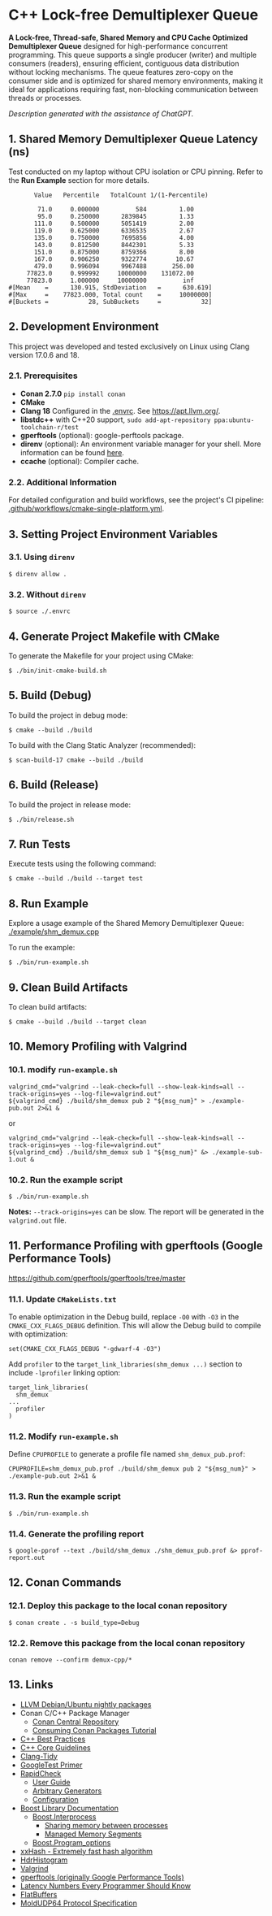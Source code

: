 # C++ Lock-free Demultiplexer Queue

**A Lock-free, Thread-safe, Shared Memory and CPU Cache Optimized Demultiplexer Queue** designed for high-performance concurrent programming. This queue supports a single producer (writer) and multiple consumers (readers), ensuring efficient, contiguous data distribution without locking mechanisms. The queue features zero-copy on the consumer side and is optimized for shared memory environments, making it ideal for applications requiring fast, non-blocking communication between threads or processes.

_Description generated with the assistance of ChatGPT._

## 1. Shared Memory Demultiplexer Queue Latency (ns)

Test conducted on my laptop without CPU isolation or CPU pinning. Refer to the **Run Example** section for more details.

```
       Value   Percentile   TotalCount 1/(1-Percentile)

        71.0     0.000000          584         1.00
        95.0     0.250000      2839845         1.33
       111.0     0.500000      5051419         2.00
       119.0     0.625000      6336535         2.67
       135.0     0.750000      7695856         4.00
       143.0     0.812500      8442301         5.33
       151.0     0.875000      8759366         8.00
       167.0     0.906250      9322774        10.67
       479.0     0.996094      9967488       256.00
     77823.0     0.999992     10000000    131072.00
     77823.0     1.000000     10000000          inf
#[Mean    =      130.915, StdDeviation   =      630.619]
#[Max     =    77823.000, Total count    =     10000000]
#[Buckets =           28, SubBuckets     =           32]
```

## 2. Development Environment

This project was developed and tested exclusively on Linux using Clang version 17.0.6 and 18.

### 2.1. Prerequisites

- **Conan 2.7.0** `pip install conan`
- **CMake**
- **Clang 18** Configured in the [.envrc](./.envrc). See <https://apt.llvm.org/>.
- **libstdc++** with C++20 support, `sudo add-apt-repository ppa:ubuntu-toolchain-r/test`
- **gperftools** (optional): google-perftools package.
- **direnv** (optional): An environment variable manager for your shell. More information can be found [here](https://direnv.net/).
- **ccache** (optional): Compiler cache.

### 2.2. Additional Information

For detailed configuration and build workflows, see the project's CI pipeline: [.github/workflows/cmake-single-platform.yml](.github/workflows/cmake-single-platform.yml).

## 3. Setting Project Environment Variables

### 3.1. Using `direnv`

```
$ direnv allow .
```

### 3.2. Without `direnv`

```
$ source ./.envrc
```

## 4. Generate Project Makefile with CMake

To generate the Makefile for your project using CMake:

```
$ ./bin/init-cmake-build.sh
```

## 5. Build (Debug)

To build the project in debug mode:

```
$ cmake --build ./build
```

To build with the Clang Static Analyzer (recommended):

```
$ scan-build-17 cmake --build ./build
```

## 6. Build (Release)

To build the project in release mode:

```
$ ./bin/release.sh
```

## 7. Run Tests

Execute tests using the following command:

```
$ cmake --build ./build --target test
```

## 8. Run Example

Explore a usage example of the Shared Memory Demultiplexer Queue: [./example/shm_demux.cpp](./example/shm_demux.cpp)

To run the example:

```
$ ./bin/run-example.sh
```

## 9. Clean Build Artifacts

To clean build artifacts:

```
$ cmake --build ./build --target clean
```

## 10. Memory Profiling with Valgrind

### 10.1. modify `run-example.sh`

```
valgrind_cmd="valgrind --leak-check=full --show-leak-kinds=all --track-origins=yes --log-file=valgrind.out"
${valgrind_cmd} ./build/shm_demux pub 2 "${msg_num}" > ./example-pub.out 2>&1 &
```

or

```
valgrind_cmd="valgrind --leak-check=full --show-leak-kinds=all --track-origins=yes --log-file=valgrind.out"
${valgrind_cmd} ./build/shm_demux sub 1 "${msg_num}" &> ./example-sub-1.out &
```

### 10.2. Run the example script

```
$ ./bin/run-example.sh
```

**Notes:** `--track-origins=yes` can be slow. The report will be generated in the `valgrind.out` file.

## 11. Performance Profiling with gperftools (Google Performance Tools)

<https://github.com/gperftools/gperftools/tree/master>

### 11.1. Update `CMakeLists.txt`

To enable optimization in the Debug build, replace `-O0` with `-O3` in the `CMAKE_CXX_FLAGS_DEBUG` definition. This will allow the Debug build to compile with optimization:

```
set(CMAKE_CXX_FLAGS_DEBUG "-gdwarf-4 -O3")
```

Add `profiler` to the `target_link_libraries(shm_demux ...)` section to include `-lprofiler` linking option:

```
target_link_libraries(
  shm_demux
...
  profiler
)
```

### 11.2. Modify `run-example.sh`

Define `CPUPROFILE` to generate a profile file named `shm_demux_pub.prof`:

```
CPUPROFILE=shm_demux_pub.prof ./build/shm_demux pub 2 "${msg_num}" > ./example-pub.out 2>&1 &
```

### 11.3. Run the example script

```
$ ./bin/run-example.sh
```

### 11.4. Generate the profiling report

```
$ google-pprof --text ./build/shm_demux ./shm_demux_pub.prof &> pprof-report.out
```

## 12. Conan Commands

### 12.1. Deploy this package to the local conan repository

```
$ conan create . -s build_type=Debug
```

### 12.2. Remove this package from the local conan repository

```
conan remove --confirm demux-cpp/*
```

## 13. Links

- [LLVM Debian/Ubuntu nightly packages](https://apt.llvm.org/)
- Conan C/C++ Package Manager
  - [Conan Central Repository](https://conan.io/center)
  - [Consuming Conan Packages Tutorial](https://docs.conan.io/2/tutorial/consuming_packages.html)
- [C++ Best Practices](https://github.com/cpp-best-practices/cppbestpractices/blob/master/00-Table_of_Contents.md)
- [C++ Core Guidelines](https://isocpp.github.io/CppCoreGuidelines/CppCoreGuidelines)
- [Clang-Tidy](https://clang.llvm.org/extra/clang-tidy/)
- [GoogleTest Primer](https://google.github.io/googletest/primer.html)
- [RapidCheck](https://github.com/emil-e/rapidcheck)
  - [User Guide](https://github.com/emil-e/rapidcheck/blob/master/doc/user_guide.md)
  - [Arbitrary Generators](https://github.com/emil-e/rapidcheck/blob/master/doc/generators.md#arbitrary)
  - [Configuration](https://github.com/emil-e/rapidcheck/blob/master/doc/configuration.md)
- [Boost Library Documentation](https://www.boost.org/doc/libs/)
  - [Boost.Interprocess](https://www.boost.org/doc/libs/1_83_0/doc/html/interprocess.html)
    - [Sharing memory between processes](https://www.boost.org/doc/libs/1_83_0/doc/html/interprocess/sharedmemorybetweenprocesses.html)
    - [Managed Memory Segments](https://www.boost.org/doc/libs/1_83_0/doc/html/interprocess/managed_memory_segments.html)
  - [Boost.Program_options](https://www.boost.org/doc/libs/1_83_0/doc/html/program_options.html)
- [xxHash - Extremely fast hash algorithm](https://github.com/Cyan4973/xxHash)
- [HdrHistogram](http://hdrhistogram.org/)
- [Valgrind](https://valgrind.org/)
- [gperftools (originally Google Performance Tools)](https://github.com/gperftools/gperftools)
- [Latency Numbers Every Programmer Should Know](https://gist.github.com/jboner/2841832)
- [FlatBuffers](https://flatbuffers.dev/flatbuffers_guide_use_cpp.html)
- [MoldUDP64 Protocol Specification](https://www.nasdaqtrader.com/content/technicalsupport/specifications/dataproducts/moldudp64.pdf)
